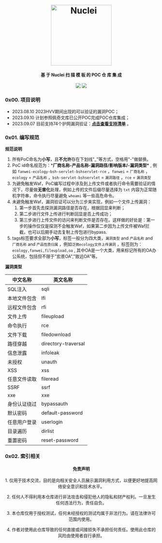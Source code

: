 <h1 align="center">
  <br>
  <img src="https://mintlify.s3-us-west-1.amazonaws.com/nuclei/logo/light.png" width="200px" alt="Nuclei"></a>
</h1>
<h4 align="center">基 于 Nuclei 扫 描 模 板 的 POC 仓 库 集 成</h4>
<p align="center">
<a href="https://opensource.org/licenses/MIT"><img src="https://img.shields.io/badge/license-MIT-_red.svg"></a>
<a href="https://github.com/asaotomo/fofamap/issues"><img src="https://img.shields.io/badge/contributions-welcome-brightgreen.svg?style=flat"></a>
</p>

### 0x00. 项目说明
- 2023.08.10 2023HVV期间出现的可以验证的漏洞POC；
- 2023.09.10 计划参照佩奇文库已公开POC完成POC仓库集成；
- 2023.09.07 目前支持74个护网漏洞验证：**[点击查看支持清单](%D6%A7%B3%D6%C7%E5%B5%A5.md)** 。


### 0x01. 编写规范
**规范说明**
1. 所有PoC命名为**小写**，且**不允许**存在下划线"_"等方式，空格用"-"做替换。
2. PoC id命名规范为：***厂商名称-产品名称-漏洞路径/影响版本/-漏洞类型\*** , 例如 `fanwei-ecology-bsh-servlet-bshservlet-rce` ，`fanwei` = `厂商名称` ，`ecology` = `产品名称` ，`bsh-servlet-bshservlet` = `漏洞路径` ，`rce` = `漏洞类型` 
3. 为避免触发Waf，PoC编写过程中涉及到上传文件或者执行命令需要验证的情况下，尽量做**无害化**处理，例如上传的文件后缀尽量选择为 `txt`  内容为正常随机字符串，命令执行尽量避免 `whoami` 等一些高危命令。
4. 未避免触发Waf，漏洞验证可以分为三步来实现，例如一个文件上传漏洞：
   1. 第一步首先去探测漏洞路径是否存在，根据回显来判断；
   2. 第二步进行文件上传进行判断回显是否上传成功；
   3. 第三步进行上传文件的访问来判断文件是否存在。这样做的好处是：第一步的操作仅仅是探测不会触发Waf，如果第二步因为上传文件被Waf拦截，也可以后期手动去复制上传包进行bypass.
5. tags标签要求全部为**小写**，标签一般分为四大类，`漏洞类型` and `产品名称` and `厂商名称` and `产品性质归属` ，例如`泛微ecology文件上传漏洞` ，标签则为：`ecology,fanwei,fileupload,oa` , 其中OA是一个大类，用来标记所有的OA办公系统，包括但不限于"宏景OA","致远OA"等。﻿

**漏洞类型**

| 中文名称    | 英文名称            |
| ----------- | ------------------- |
| SQL注入     | sqli                |
| 本地文件包含 | lfi                 |
| 远程文件包含 | rfi                 |
| 文件上传    | fileupload          |
| 命令执行    | rce                 |
| 文件下载    | filedownload        |
| 路径穿越    | directory-traversal |
| 信息泄露    | infoleak            |
| 未授权      | unauth              |
| XSS         | xss                 |
| 任意文件读取 | fileread            |
| SSRF        | ssrf                |
| xxe         | xxe                 |
| 身份认证绕过 | bypassauth          |
| 默认密码    | default-password    |
| 任意用户登录 | userlogin           |
| 目录遍历    | dirlist             |
| 重置密码    | reset-password      |


### 0x02. 索引相关
<h4 align="center">免责声明</h4>
<p align="center">1. 仅用于技术交流，目的是向相关安全人员展示漏洞利用方式，以便更好地提高网络安全意识和技术水平。</p>
<p align="center">2. 任何人不得利用本仓库进行非法攻击和侵犯他人的隐私和财产权利。一旦发生任何违法行为，责任自负。</p>
<p align="center">3. 本仓库仅用于授权测试，任何未经授权的测试均属于非法行为。请在法律许可范围内使用。</p>
<p align="center">4. 作者对使用此仓库导致的任何直接或间接损失不承担任何责任。使用此仓库的风险由使用者自行承担。</p>